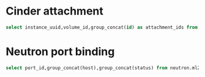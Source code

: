 # Cinder attachment
````SQL
select instance_uuid,volume_id,group_concat(id) as attachment_ids from cinder.volume_attachment where deleted = 0 group by volume_id having (count(id) > 1);
````

# Neutron port binding
````SQL
select port_id,group_concat(host),group_concat(status) from neutron.ml2_port_bindings group by port_id having (count(port_id) > 1);
````
